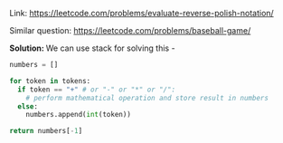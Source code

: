 Link: https://leetcode.com/problems/evaluate-reverse-polish-notation/

Similar question: https://leetcode.com/problems/baseball-game/

<b>Solution: </b>We can use stack for solving this - 

```python
numbers = []

for token in tokens:
  if token == "+" # or "-" or "*" or "/":
    # perform mathematical operation and store result in numbers
  else:
    numbers.append(int(token))

return numbers[-1]
```

